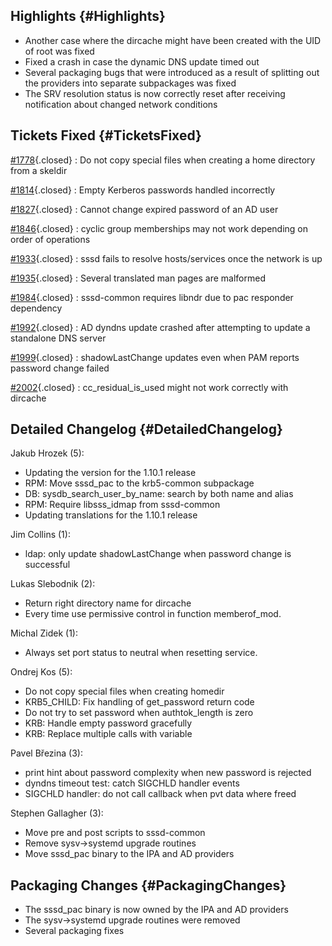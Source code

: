 Highlights {#Highlights}
----------

-   Another case where the dircache might have been created with the UID
    of root was fixed
-   Fixed a crash in case the dynamic DNS update timed out
-   Several packaging bugs that were introduced as a result of splitting
    out the providers into separate subpackages was fixed
-   The SRV resolution status is now correctly reset after receiving
    notification about changed network conditions

Tickets Fixed {#TicketsFixed}
-------------

<div>

[\#1778](/sssd/ticket/1778 "Do not copy special files when creating a home directory from a skeldir"){.closed}
:   Do not copy special files when creating a home directory from a
    skeldir

[\#1814](/sssd/ticket/1814 "Empty Kerberos passwords handled incorrectly"){.closed}
:   Empty Kerberos passwords handled incorrectly

[\#1827](/sssd/ticket/1827 "Cannot change expired password of an AD user"){.closed}
:   Cannot change expired password of an AD user

[\#1846](/sssd/ticket/1846 "cyclic group memberships may not work depending on order of operations"){.closed}
:   cyclic group memberships may not work depending on order of
    operations

[\#1933](/sssd/ticket/1933 "sssd fails to resolve hosts/services once the network is up"){.closed}
:   sssd fails to resolve hosts/services once the network is up

[\#1935](/sssd/ticket/1935 "Several translated man pages are malformed"){.closed}
:   Several translated man pages are malformed

[\#1984](/sssd/ticket/1984 "sssd-common requires libndr due to pac responder dependency"){.closed}
:   sssd-common requires libndr due to pac responder dependency

[\#1992](/sssd/ticket/1992 "AD dyndns update crashed after attempting to update a standalone DNS ..."){.closed}
:   AD dyndns update crashed after attempting to update a standalone DNS
    server

[\#1999](/sssd/ticket/1999 "shadowLastChange updates even when PAM reports password change failed"){.closed}
:   shadowLastChange updates even when PAM reports password change
    failed

[\#2002](/sssd/ticket/2002 "cc_residual_is_used might not work correctly with dircache"){.closed}
:   cc\_residual\_is\_used might not work correctly with dircache

</div>

Detailed Changelog {#DetailedChangelog}
------------------

Jakub Hrozek (5):

-   Updating the version for the 1.10.1 release
-   RPM: Move sssd\_pac to the krb5-common subpackage
-   DB: sysdb\_search\_user\_by\_name: search by both name and alias
-   RPM: Require libsss\_idmap from sssd-common
-   Updating translations for the 1.10.1 release

Jim Collins (1):

-   ldap: only update shadowLastChange when password change is
    successful

Lukas Slebodnik (2):

-   Return right directory name for dircache
-   Every time use permissive control in function memberof\_mod.

Michal Zidek (1):

-   Always set port status to neutral when resetting service.

Ondrej Kos (5):

-   Do not copy special files when creating homedir
-   KRB5\_CHILD: Fix handling of get\_password return code
-   Do not try to set password when authtok\_length is zero
-   KRB: Handle empty password gracefully
-   KRB: Replace multiple calls with variable

Pavel Březina (3):

-   print hint about password complexity when new password is rejected
-   dyndns timeout test: catch SIGCHLD handler events
-   SIGCHLD handler: do not call callback when pvt data where freed

Stephen Gallagher (3):

-   Move pre and post scripts to sssd-common
-   Remove sysv-&gt;systemd upgrade routines
-   Move sssd\_pac binary to the IPA and AD providers

Packaging Changes {#PackagingChanges}
-----------------

-   The sssd\_pac binary is now owned by the IPA and AD providers
-   The sysv-&gt;systemd upgrade routines were removed
-   Several packaging fixes

